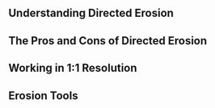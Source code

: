 ## Understanding Directed Erosion

## The Pros and Cons of Directed Erosion

## Working in 1:1 Resolution

## Erosion Tools
